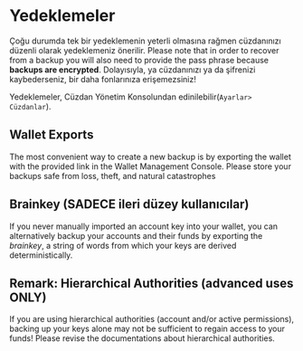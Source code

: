 # Yedeklemeler

Çoğu durumda tek bir yedeklemenin yeterli olmasına rağmen cüzdanınızı düzenli olarak yedeklemeniz önerilir. Please note that in order to recover from a backup you will also need to provide the pass phrase because **backups are encrypted**. Dolayısıyla, ya cüzdanınızı ya da şifrenizi kaybederseniz, bir daha fonlarınıza erişemezsiniz!

Yedeklemeler, Cüzdan Yönetim Konsolundan edinilebilir(` Ayarlar> Cüzdanlar `).

## Wallet Exports

The most convenient way to create a new backup is by exporting the wallet with the provided link in the Wallet Management Console. Please store your backups safe from loss, theft, and natural catastrophes

## Brainkey (SADECE ileri düzey kullanıcılar)

If you never manually imported an account key into your wallet, you can alternatively backup your accounts and their funds by exporting the *brainkey*, a string of words from which your keys are derived deterministically.

## Remark: Hierarchical Authorities (advanced uses ONLY)

If you are using hierarchical authorities (account and/or active permissions), backing up your keys alone may not be sufficient to regain access to your funds! Please revise the documentations about hierarchical authorities.